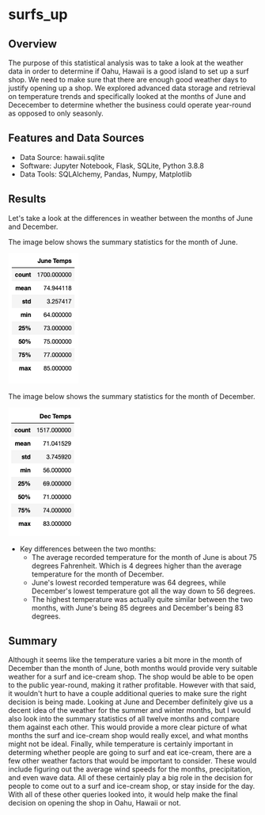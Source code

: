# surfs_up

## Overview
The purpose of this statistical analysis was to take a look at the weather data in order to determine if Oahu, Hawaii is a good island to set up a surf shop. We need to make sure that there are enough good weather days to justify opening up a shop. We explored advanced data storage and retrieval on temperature trends and specifically looked at the months of June and Dececember to determine whether the business could operate year-round as opposed to only seasonly.

## Features and Data Sources
- Data Source: hawaii.sqlite
- Software: Jupyter Notebook, Flask, SQLite, Python 3.8.8
- Data Tools: SQLAlchemy, Pandas, Numpy, Matplotlib

## Results
Let's take a look at the differences in weather between the months of June and December.

The image below shows the summary statistics for the month of June.

![June](https://github.com/RyleeJensen/surfs_up/blob/main/Images/June_Temps.png)

The image below shows the summary statistics for the month of December.

![Dec](https://github.com/RyleeJensen/surfs_up/blob/main/Images/December_Temps.png)

- Key differences between the two months:
  - The average recorded temperature for the month of June is about 75 degrees Fahrenheit. Which is 4 degrees higher than the average temperature for the month of December.
  - June's lowest recorded temperature was 64 degrees, while December's lowest temperature got all the way down to 56 degrees.
  - The highest temperature was actually quite similar between the two months, with June's being 85 degrees and December's being 83 degrees.

## Summary
Although it seems like the temperature varies a bit more in the month of December than the month of June, both months would provide very suitable weather for a surf and ice-cream shop. The shop would be able to be open to the public year-round, making it rather profitable. However with that said, it wouldn't hurt to have a couple additional queries to make sure the right decision is being made. Looking at June and December definitely give us a decent idea of the weather for the summer and winter months, but I would also look into the summary statistics of all twelve months and compare them against each other. This would provide a more clear picture of what months the surf and ice-cream shop would really excel, and what months might not be ideal. Finally, while temperature is certainly important in determing whether people are going to surf and eat ice-cream, there are a few other weather factors that would be important to consider. These would include figuring out the average wind speeds for the months, precipitation, and even wave data. All of these certainly play a big role in the decision for people to come out to a surf and ice-cream shop, or stay inside for the day. With all of these other queries looked into, it would help make the final decision on opening the shop in Oahu, Hawaii or not.


